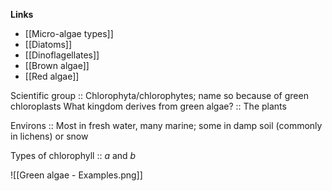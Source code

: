 **Links**
- [[Micro-algae types]]
- [[Diatoms]]
- [[Dinoflagellates]]
- [[Brown algae]]
- [[Red algae]]

Scientific group :: Chlorophyta/chlorophytes; name so because of green chloroplasts
What kingdom derives from green algae? :: The plants

Environs :: Most in fresh water, many marine; some in damp soil (commonly in lichens) or snow

Types of chlorophyll :: $a$ and $b$

![[Green algae - Examples.png]]